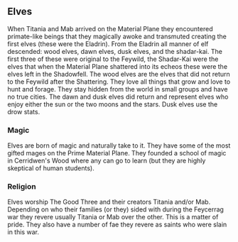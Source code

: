 ## Elves

When Titania and Mab arrived on the Material Plane they encountered primate-like beings that they magically awoke and transmuted creating the first elves (these were the Eladrin). From the Eladrin all manner of elf descended: wood elves, dawn elves, dusk elves, and the shadar-kai. The first three of these were original to the Feywild, the Shadar-Kai were the elves that when the Material Plane shattered into its echeos these were the elves left in the Shadowfell. The wood elves are the elves that did not return to the Feywild after the Shattering. They love all things that grow and love to hunt and forage. They stay hidden from the world in small groups and have no true cities. The dawn and dusk elves did return and represent elves who enjoy either the sun or the two moons and the stars. Dusk elves use the drow stats. 

### Magic

Elves are born of magic and naturally take to it. They have some of the most gifted mages on the Prime Material Plane. They founded a school of magic in Cerridwen's Wood where any can go to learn (but they are highly skeptical of human students).

### Religion

Elves worship The Good Three and their creators Titania and/or Mab. Depending on who their families (or they) sided with during the Feycerrag war they revere usually Titania or Mab over the other. This is a matter of pride. They also have a number of fae they revere as saints who were slain in this war.  
